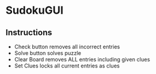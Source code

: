 # SudokuGUI 
## Instructions
- Check button removes all incorrect entries
- Solve button solves puzzle
- Clear Board removes ALL entries including given clues
- Set Clues locks all current entries as clues



